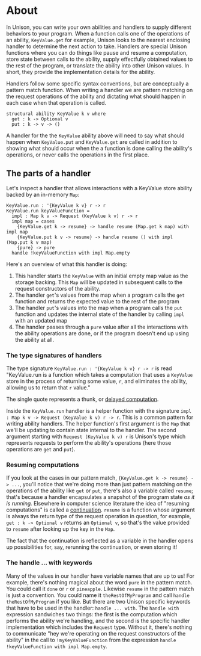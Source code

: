 # About

In Unison, you can write your own abilities and handlers to supply different behaviors to your program. When a function calls one of the operations of an ability, `KeyValue.get` for example, Unison looks to the nearest enclosing handler to determine the next action to take. Handlers are special Unison functions where you can do things like pause and resume a computation, store state between calls to the ability, supply effectfully obtained values to the rest of the program, or translate the ability into other Unison values. In short, they provide the implementation details for the ability.

Handlers follow some specific syntax conventions, but are conceptually a pattern match function. When writing a handler we are pattern matching on the request operations of the ability and dictating what should happen in each case when that operation is called.

```
structural ability KeyValue k v where
  get : k -> Optional v
  put : k -> v -> ()
```

A handler for the the `KeyValue` ability above will need to say what should happen when `KeyValue.put` and `KeyValue.get` are called in addition to showing what should occur when the a function is done calling the ability's operations, or never calls the operations in the first place.

## The parts of a handler

Let's inspect a handler that allows interactions with a KeyValue store ability backed by an in-memory `Map`:

```
KeyValue.run : '{KeyValue k v} r -> r
KeyValue.run keyValueFunction =
  impl : Map k v -> Request (KeyValue k v) r -> r
  impl map = cases
    {KeyValue.get k -> resume} -> handle resume (Map.get k map) with impl map
    {KeyValue.put k v -> resume} -> handle resume () with impl (Map.put k v map)
    {pure} -> pure
  handle !keyValueFunction with impl Map.empty
```

Here's an overview of what this handler is doing:

1. This handler starts the `KeyValue` with an initial empty map value as the storage backing. This `Map` will be updated in subsequent calls to the request constructors of the ability.
2. The handler `get`'s values from the map when a program calls the `get` function and returns the expected value to the rest of the program
3. The handler `put`'s values into the map when a program calls the `put` function and updates the internal state of the handler by calling `impl` with an updated map
3. The handler passes through a `pure` value after all the interactions with the ability operations are done, or if the program doesn't end up using the ability at all.

### The type signatures of handlers

The type signature `KeyValue.run : '{KeyValue k v} r -> r` is read "KeyValue.run is a function which takes a computation that uses a `KeyValue` store in the process of returning some value, `r`, and eliminates the ability, allowing us to return that `r` value."

The single quote represents a thunk, or [delayed computation][delayed-computations].

Inside the `KeyValue.run` handler is a helper function with the signature `impl : Map k v -> Request (KeyValue k v) r -> r`. This is a common pattern for writing ability handlers. The helper function's first argument is the `Map` that we'll be updating to contain state internal to the handler. The second argument starting with `Request (KeyValue k v) r` is Unison's type which represents requests to perform the ability's operations (here those operations are `get` and `put`).

### Resuming computations

If you look at the cases in our pattern match, `{KeyValue.get k -> resume} -> ...`, you'll notice that we're doing more than just pattern matching on the operations of the ability like `get` or `put`, there's also a variable called `resume`; that's because a handler encapsulates a snapshot of the program state _as it is running._ Elsewhere in computer science literature the idea of "resuming computations" is called a [continuation][continuation-reference]. `resume` is a function whose argument is always the return type of the request operation in question, for example, `get : k -> Optional v` returns an `Optional v`, so that's the value provided to `resume` after looking up the key in the `Map`.

The fact that the continuation is reflected as a variable in the handler opens up possibilities for, say, rerunning the continuation, or even storing it!

### The handle ... with keywords

Many of the values in our handler have variable names that are up to us! For example, there's nothing magical about the word `pure` in the pattern match. You could call it `done` or `r` or `pineapple`. Likewise `resume` in the pattern match is just a convention. You could name it `theRestOfMyProgram` and call `handle theRestOfMyProgram` if you like. But there are two Unison specific keywords that have to be used in the handler: `handle ... with`. The `handle with` expression sandwiches two things: the first is the computation which performs the ability we're handling, and the second is the specific handler implementation which includes the `Request` type. Without it, there's nothing to communicate "hey we're operating on the request constructors of the ability" in the call to `!myKeyValueFunction` from the expression `handle !keyValueFunction with impl Map.empty`.

[continuation-reference]: https://en.wikipedia.org/wiki/Continuation
[delayed-computations]: https://www.unison-lang.org/learn/fundamentals/values-and-functions/delayed-computations/
